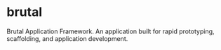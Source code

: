 brutal
======

Brutal Application Framework. An application built for rapid prototyping, scaffolding, and application development.

